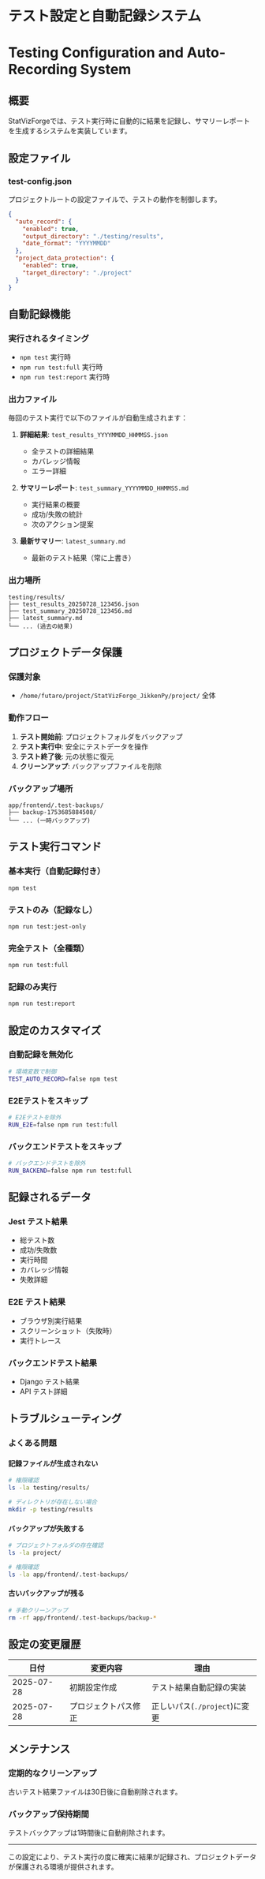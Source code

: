 # テスト設定と自動記録システム
# Testing Configuration and Auto-Recording System

## 概要

StatVizForgeでは、テスト実行時に自動的に結果を記録し、サマリーレポートを生成するシステムを実装しています。

## 設定ファイル

### test-config.json
プロジェクトルートの設定ファイルで、テストの動作を制御します。

```json
{
  "auto_record": {
    "enabled": true,
    "output_directory": "./testing/results",
    "date_format": "YYYYMMDD"
  },
  "project_data_protection": {
    "enabled": true,
    "target_directory": "./project"
  }
}
```

## 自動記録機能

### 実行されるタイミング
- `npm test` 実行時
- `npm run test:full` 実行時  
- `npm run test:report` 実行時

### 出力ファイル
毎回のテスト実行で以下のファイルが自動生成されます：

1. **詳細結果**: `test_results_YYYYMMDD_HHMMSS.json`
   - 全テストの詳細結果
   - カバレッジ情報
   - エラー詳細

2. **サマリーレポート**: `test_summary_YYYYMMDD_HHMMSS.md`
   - 実行結果の概要
   - 成功/失敗の統計
   - 次のアクション提案

3. **最新サマリー**: `latest_summary.md`
   - 最新のテスト結果（常に上書き）

### 出力場所
```
testing/results/
├── test_results_20250728_123456.json
├── test_summary_20250728_123456.md
├── latest_summary.md
└── ... (過去の結果)
```

## プロジェクトデータ保護

### 保護対象
- `/home/futaro/project/StatVizForge_JikkenPy/project/` 全体

### 動作フロー
1. **テスト開始前**: プロジェクトフォルダをバックアップ
2. **テスト実行中**: 安全にテストデータを操作
3. **テスト終了後**: 元の状態に復元
4. **クリーンアップ**: バックアップファイルを削除

### バックアップ場所
```
app/frontend/.test-backups/
├── backup-1753685884508/
└── ... (一時バックアップ)
```

## テスト実行コマンド

### 基本実行（自動記録付き）
```bash
npm test
```

### テストのみ（記録なし）
```bash
npm run test:jest-only
```

### 完全テスト（全種類）
```bash
npm run test:full
```

### 記録のみ実行
```bash
npm run test:report
```

## 設定のカスタマイズ

### 自動記録を無効化
```bash
# 環境変数で制御
TEST_AUTO_RECORD=false npm test
```

### E2Eテストをスキップ
```bash
# E2Eテストを除外
RUN_E2E=false npm run test:full
```

### バックエンドテストをスキップ
```bash
# バックエンドテストを除外
RUN_BACKEND=false npm run test:full
```

## 記録されるデータ

### Jest テスト結果
- 総テスト数
- 成功/失敗数
- 実行時間
- カバレッジ情報
- 失敗詳細

### E2E テスト結果
- ブラウザ別実行結果
- スクリーンショット（失敗時）
- 実行トレース

### バックエンドテスト結果
- Django テスト結果
- API テスト詳細

## トラブルシューティング

### よくある問題

#### 記録ファイルが生成されない
```bash
# 権限確認
ls -la testing/results/

# ディレクトリが存在しない場合
mkdir -p testing/results
```

#### バックアップが失敗する
```bash
# プロジェクトフォルダの存在確認
ls -la project/

# 権限確認
ls -la app/frontend/.test-backups/
```

#### 古いバックアップが残る
```bash
# 手動クリーンアップ
rm -rf app/frontend/.test-backups/backup-*
```

## 設定の変更履歴

| 日付 | 変更内容 | 理由 |
|------|----------|------|
| 2025-07-28 | 初期設定作成 | テスト結果自動記録の実装 |
| 2025-07-28 | プロジェクトパス修正 | 正しいパス(`./project`)に変更 |

## メンテナンス

### 定期的なクリーンアップ
古いテスト結果ファイルは30日後に自動削除されます。

### バックアップ保持期間
テストバックアップは1時間後に自動削除されます。

---

この設定により、テスト実行の度に確実に結果が記録され、プロジェクトデータが保護される環境が提供されます。